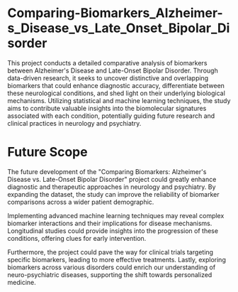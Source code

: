 # Comparing-Biomarkers_Alzheimer-s_Disease_vs_Late_Onset_Bipolar_Disorder


This project conducts a detailed comparative analysis of biomarkers between Alzheimer's Disease and Late-Onset Bipolar Disorder. Through data-driven research, it seeks to uncover distinctive and overlapping biomarkers that could enhance diagnostic accuracy, differentiate between these neurological conditions, and shed light on their underlying biological mechanisms. Utilizing statistical and machine learning techniques, the study aims to contribute valuable insights into the biomolecular signatures associated with each condition, potentially guiding future research and clinical practices in neurology and psychiatry.


# Future Scope

The future development of the "Comparing Biomarkers: Alzheimer's Disease vs. Late-Onset Bipolar Disorder" project could greatly enhance diagnostic and therapeutic approaches in neurology and psychiatry. By expanding the dataset, the study can improve the reliability of biomarker comparisons across a wider patient demographic. 

Implementing advanced machine learning techniques may reveal complex biomarker interactions and their implications for disease mechanisms. Longitudinal studies could provide insights into the progression of these conditions, offering clues for early intervention. 

Furthermore, the project could pave the way for clinical trials targeting specific biomarkers, leading to more effective treatments. Lastly, exploring biomarkers across various disorders could enrich our understanding of neuro-psychiatric diseases, supporting the shift towards personalized medicine.
